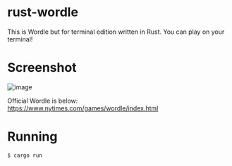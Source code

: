 # rust-wordle
This is Wordle but for terminal edition written in Rust. You can play on your terminal!  

# Screenshot
![image](https://user-images.githubusercontent.com/57422625/156683220-9ec69f77-549b-45c3-9319-bcd7a5d33aa8.png)


Official Wordle is below:  
https://www.nytimes.com/games/wordle/index.html
# Running 
````bash 
$ cargo run
````


